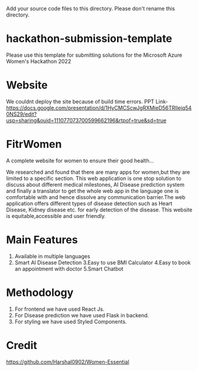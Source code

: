 Add your source code files to this directory. Please don't rename this directory.

# hackathon-submission-template
Please use this template for submitting solutions for the Microsoft Azure Women's Hackathon 2022

# Website
We couldnt deploy the site because of build time errors. 
PPT Link- https://docs.google.com/presentation/d/1HyCMCScwJgRXMieD56TRllejq540NS29/edit?usp=sharing&ouid=111077073700599662196&rtpof=true&sd=true

# FitrWomen
A complete website for women to ensure their good health...

We researched and found that there are many apps for women,but they are limited to a specific section. This web application is one stop solution to discuss about different medical milestones, AI Disease prediction system and finally a translator to get the whole web app in the language one is comfortable with and hence dissolve any communication barrier.The web application offers different types of disease detection such as Heart Disease, Kidney disease etc. for early detection of the disease. This website is equitable,accessible and user friendly.

# Main Features
1. Available in multiple languages
2. Smart AI Disease Detection
3.Easy to use BMI Calculator
4.Easy to book an appointment with doctor
5.Smart Chatbot

# Methodology
1. For frontend we have used React Js.
2. For Disease prediction we have used Flask in backend.
3. For styling we have used Styled Components.

# Credit
https://github.com/Harshal0902/Women-Essential

